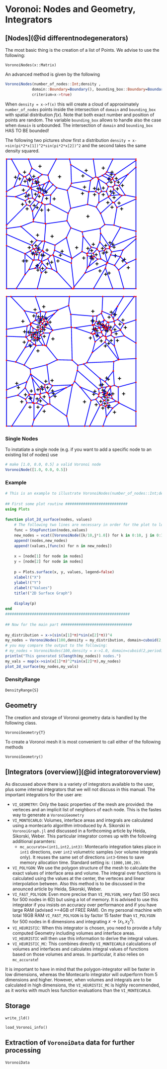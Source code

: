 # Voronoi: Nodes and Geometry, Integrators

## [Nodes](@id differentnodegenerators)
The most basic thing is the creation of a list of Points. We advise to use the following:

```@docs
VoronoiNodes(x::Matrix)
```
An advanced method is given by the following
```julia
VoronoiNodes(number_of_nodes::Int;density , 
            domain::Boundary=Boundary(), bounding_box::Boundary=Boundary(),
            criterium=x->true)
```
When `density = x->f(x)` this will create a cloud of approximately `number_of_nodes` points inside the intersection of `domain` and `bounding_box` with spatial distribution $f(x)$. Note that both exact number and position of points are random.  The variable `bounding_box` allows to handle also the case when `domain` is unbounded. The intersection of `domain` and `bounding_box`  HAS TO BE bounded!

The following two pictures show first a distribution `density = x->sin(pi*2*x[1])^2*sin(pi*2*x[2])^2` and the second takes the same density squared.

![sin^2 distribution of nodes](../assets/images/voronoisin2.png)

![sin^4 distribution of nodes](../assets/images/voronoisin4.png)


### Single Nodes

To instatiate a single node (e.g. if you want to add a specific node to an existing list of nodes) use

```julia
# make [1.0, 0.0, 0.5] a valid Voronoi node
VoronoiNode([1.0, 0.0, 0.5])
```

### Example

```julia
# This is an example to illustrate VoronoiNodes(number_of_nodes::Int;density)

## First some plot routine ############################
using Plots

function plot_2d_surface(nodes, values)
    # The following two lines are necessary in order for the plot to look nicely
    func = StepFunction(nodes,values)
    new_nodes = vcat([VoronoiNode([k/10,j*1.0]) for k in 0:10, j in 0:1], [VoronoiNode([j*1.0,k/10]) for k in 1:9, j in 0:1])
    append!(nodes,new_nodes)
    append!(values,[func(n) for n in new_nodes])
    
    x = [node[1] for node in nodes]
    y = [node[2] for node in nodes]
    
    p = Plots.surface(x, y, values, legend=false)
    xlabel!("X")
    ylabel!("Y")
    zlabel!("Values")
    title!("2D Surface Graph")
    
    display(p)
end
########################################################

## Now for the main part ################################

my_distribution = x->(sin(x[1]*π)*sin(x[2]*π))^4
my_nodes = VoronoiNodes(100,density = my_distribution, domain=cuboid(2,periodic=[]))
# you may compare the output to the following:
# my_nodes = VoronoiNodes(100,density = x->1.0, domain=cuboid(2,periodic=[]))
println("This generated $(length(my_nodes)) nodes.")
my_vals = map(x->sin(x[1]*π)^2*sin(x[2]*π),my_nodes)
plot_2d_surface(my_nodes,my_vals)
```

### DensityRange

```@docs
DensityRange{S}
```

## Geometry
The creation and storage of Voronoi geometry data is handled by the following class. 

```@docs
VoronoiGeometry{T}
```

To create a Voronoi mesh it is most convenient to call either of the following methods

```@docs
VoronoiGeometry()
```

## [Integrators (overview)](@id integratoroverview)

As discussed above there is a variety of integrators available to the user, plus some internal integrators that we will not discuss in this manual. The important integrators for the user are:

* `VI_GEOMETRY`: Only the basic properties of the mesh are provided: the verteces and an implicit list of neighbors of each node. This is the fastes way to generate a `VoronoiGeometry`
* `VI_MONTECARLO`: Volumes, interface areas and integrals are calculated using a montecarlo algorithm introduced by A. Sikorski in `VoronoiGraph.jl` and discussed in a forthcoming article by Heida, Sikorski, Weber. This particular integrator comes up with the following additional paramters:
    + `mc_accurate=(int1,int2,int3)`: Montecarlo integration takes place in `int1` directions, over `int2` 
            volumetric samples (vor volume integrals only). It reuses the same set of directions `int3`-times to save memory allocation time.
            Standard setting is: `(1000,100,20)`.
* `VI_POLYGON`: We use the polygon structure of the mesh to calculate the exact values of interface area and volume. The 
        integral over functions is calculated using the values at the center, the verteces and linear interpolation between. Also this method is to be discussed in the anounced article by Heida, Sikorski, Weber. 
* `VI_FAST_POLYGON`: Even more precise than `VI_POLYGON`, very fast (50 secs for 500 nodes in 6D) but using a lot of memory. It is advised to use this integrator if you insists on accuracy over performance and if you have large RAM (advised >=4GB of FREE RAM). On my personal machine with total 16GB RAM `VI_FAST_POLYGON` is by factor 15 faster than `VI_POLYGON` for 500 nodes in 6 dimensions and integrating $x\rightarrow(x_1,x_2^2)$.
* `VI_HEURISTIC`: When this integrator is chosen, you need to provide a fully computed Geometry including volumes and interface areas.
        `VI_HEURISTIC` will then use this information to derive the integral values.
* `VI_HEURISTIC_MC`: This combines directly `VI_MONTECARLO` calculations of volumes and interfaces and calculates integral values 
        of functions based on those volumes and areas. In particular, it also relies on `mc_accurate`!

It is important to have in mind that the polygon-integrator will be faster in low dimensions, whereas the Montecarlo integrator will outperform from 5 dimensions and higher. However, when volumes and integrals are to be calculated in high dimensions, the `VI_HEURISTIC_MC` is highly recommended, as it works with much less function evaluations than the `VI_MONTECARLO`. 

## Storage

```@docs
write_jld()
```

```@docs
load_Voronoi_info()
```

## Extraction of `VoronoiData` data for further processing

```@docs
VoronoiData
```

